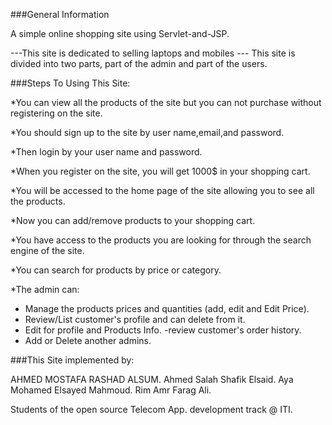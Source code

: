 ###General Information

 A simple online shopping site using Servlet-and-JSP.

---This site is dedicated to selling laptops and mobiles ---
 This site is divided into two parts, part of the admin and part of the users. 




###Steps To Using This Site: 

*You can view all the products of the site but you can not purchase without registering on the site. 

*You should sign up to the site by user name,email,and password.

*Then login by your user name and password.

*When you register on the site, you will get 1000$ in your shopping cart. 

*You will be accessed to the home page of the site allowing you to see all the products.

*Now you can add/remove products to your shopping cart.

*You have access to the products you are looking for through the search engine of the site.  

*You can search for products by price or category.
 
*The admin can:
 - Manage the products prices and quantities (add, edit and Edit Price).
 - Review/List customer's profile and can delete from it.
 - Edit for profile and Products Info.
 -review customer's order history.
 - Add or Delete another admins.




 


###This Site implemented by:

AHMED MOSTAFA RASHAD ALSUM.
Ahmed Salah Shafik Elsaid.
Aya Mohamed Elsayed Mahmoud.
Rim Amr Farag Ali.

Students of the open source Telecom App. development track @ ITI.